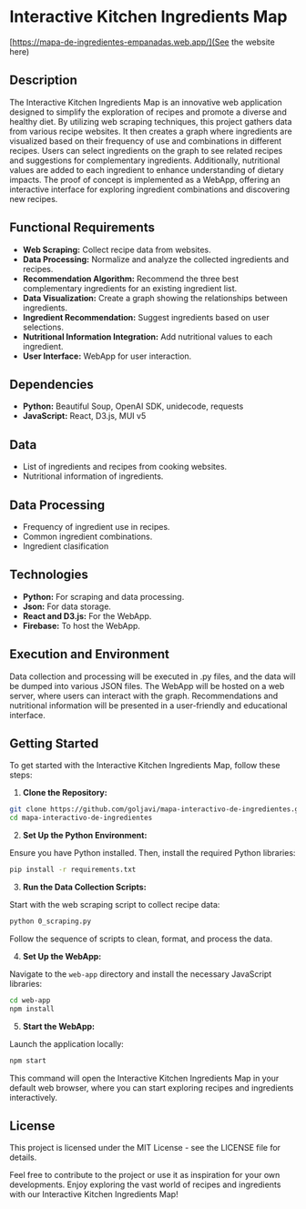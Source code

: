 # Interactive Kitchen Ingredients Map

[https://mapa-de-ingredientes-empanadas.web.app/](See the website here)

## Description

The Interactive Kitchen Ingredients Map is an innovative web application designed to simplify the exploration of recipes and promote a diverse and healthy diet. By utilizing web scraping techniques, this project gathers data from various recipe websites. It then creates a graph where ingredients are visualized based on their frequency of use and combinations in different recipes. Users can select ingredients on the graph to see related recipes and suggestions for complementary ingredients. Additionally, nutritional values are added to each ingredient to enhance understanding of dietary impacts. The proof of concept is implemented as a WebApp, offering an interactive interface for exploring ingredient combinations and discovering new recipes.

## Functional Requirements

- **Web Scraping:** Collect recipe data from websites.
- **Data Processing:** Normalize and analyze the collected ingredients and recipes.
- **Recommendation Algorithm:** Recommend the three best complementary ingredients for an existing ingredient list.
- **Data Visualization:** Create a graph showing the relationships between ingredients.
- **Ingredient Recommendation:** Suggest ingredients based on user selections.
- **Nutritional Information Integration:** Add nutritional values to each ingredient.
- **User Interface:** WebApp for user interaction.

## Dependencies

- **Python:** Beautiful Soup, OpenAI SDK, unidecode, requests
- **JavaScript:** React, D3.js, MUI v5

## Data

- List of ingredients and recipes from cooking websites.
- Nutritional information of ingredients.

## Data Processing

- Frequency of ingredient use in recipes.
- Common ingredient combinations.
- Ingredient clasification

## Technologies

- **Python:** For scraping and data processing.
- **Json:** For data storage.
- **React and D3.js:** For the WebApp.
- **Firebase:** To host the WebApp.

## Execution and Environment

Data collection and processing will be executed in .py files, and the data will be dumped into various JSON files. The WebApp will be hosted on a web server, where users can interact with the graph. Recommendations and nutritional information will be presented in a user-friendly and educational interface.

## Getting Started

To get started with the Interactive Kitchen Ingredients Map, follow these steps:

1. **Clone the Repository:**

```bash
git clone https://github.com/goljavi/mapa-interactivo-de-ingredientes.git
cd mapa-interactivo-de-ingredientes
```

2. **Set Up the Python Environment:**

Ensure you have Python installed. Then, install the required Python libraries:

```bash
pip install -r requirements.txt
```

3. **Run the Data Collection Scripts:**

Start with the web scraping script to collect recipe data:

```bash
python 0_scraping.py
```

Follow the sequence of scripts to clean, format, and process the data.

4. **Set Up the WebApp:**

Navigate to the `web-app` directory and install the necessary JavaScript libraries:

```bash
cd web-app
npm install
```

5. **Start the WebApp:**

Launch the application locally:

```bash
npm start
```

This command will open the Interactive Kitchen Ingredients Map in your default web browser, where you can start exploring recipes and ingredients interactively.

## License

This project is licensed under the MIT License - see the LICENSE file for details.

Feel free to contribute to the project or use it as inspiration for your own developments. Enjoy exploring the vast world of recipes and ingredients with our Interactive Kitchen Ingredients Map!
